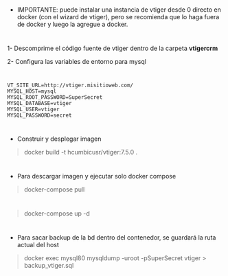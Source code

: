 
#
* IMPORTANTE: puede instalar una instancia de vtiger desde 0 directo en docker (con el wizard de vtiger), pero se recomienda que lo haga fuera de docker y luego la agregue a docker.
# 
1- Descomprime el código fuente de vtiger dentro de la carpeta **vtigercrm**

2- Configura las variables de entorno para mysql
#

```
VT_SITE_URL=http://vtiger.misitioweb.com/
MYSQL_HOST=mysql
MYSQL_ROOT_PASSWORD=SuperSecret
MYSQL_DATABASE=vtiger
MYSQL_USER=vtiger
MYSQL_PASSWORD=secret
```
#
- Construir y desplegar imagen
> docker build -t hcumbicusr/vtiger:7.5.0 .

# 
- Para descargar imagen y ejecutar solo docker compose
> docker-compose pull

#
> docker-compose up -d


# 
- Para sacar backup de la bd dentro del contenedor, se guardará la ruta actual del host
> docker exec mysql80 mysqldump -uroot -pSuperSecret vtiger > backup_vtiger.sql

